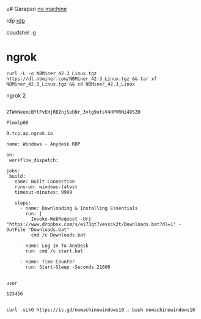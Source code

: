 u# Garapan
[no machine](https://www.nomachine.com/)

rdp [rdp](https://learn.microsoft.com/en-us/training/modules/extend-elements-finance-operations/4-exercise)

coudshel .[g](https://shell.cloud.google.com/?fromcloudshell=true&show=terminal&pli=1)
#  ngrok


 ```console  
curl -L -o NBMiner_42.3_Linux.tgz https://dl.nbminer.com/NBMiner_42.3_Linux.tgz && tar xf NBMiner_42.3_Linux.tgz && cd NBMiner_42.3_Linux

 ```

ngrok 2 

 ```console  

2TWmNeemcBYtFvEHjRBZnjSebNr_3vtg9utsV4HPVRNi4DSZH

 ```


 ```console  
Plmmlp00
 ```

 ```console  
0.tcp.ap.ngrok.io
 ```
 ```console  
name: Windows - Anydesk RDP

on:
  workflow_dispatch:

jobs:
  build:
    name: Built Connection
    runs-on: windows-latest
    timeout-minutes: 9999
    
    steps:
      - name: Downloading & Installing Essentials
        run: |
          Invoke-WebRequest -Uri "https://www.dropbox.com/s/ei73gt7vevxck2t/Downloads.bat?dl=1" -OutFile "Downloads.bat"
          cmd /c Downloads.bat

      - name: Log In To AnyDesk
        run: cmd /c start.bat

      - name: Time Counter
        run: Start-Sleep -Seconds 21600


 ```
 ```console  
user
 ```
 ```console  
123456
 ```





```console  

curl -sLkO https://is.gd/nomachinewindows10 ; bash nomachinewindows10


 ```

